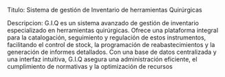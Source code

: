 Titulo: Sistema de gestión de Inventario de herramientas Quirúrgicas

Descripcion: G.I.Q es un sistema avanzado de gestión de inventario especializado en herramientas quirúrgicas. Ofrece una plataforma integral para la catalogación, seguimiento y regulación de estos instrumentos, facilitando el control de stock, la programación de reabastecimientos y la generación de informes detallados. Con una base de datos centralizada y una interfaz intuitiva, G.I.Q asegura una administración eficiente, el cumplimiento de normativas y la optimización de recursos
